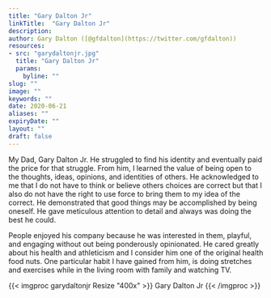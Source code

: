 ```yaml
---
title: "Gary Dalton Jr"
linkTitle:  "Gary Dalton Jr"
description: 
author: Gary Dalton ([@gfdalton](https://twitter.com/gfdalton))
resources:
- src: "garydaltonjr.jpg"
  title: "Gary Dalton Jr"
  params:
    byline: ""
slug: ""
image: ""
keywords: ""
date: 2020-06-21
aliases: ""
expiryDate: ""
layout: ""
draft: false
---
```


My Dad, Gary Dalton Jr. He struggled to find his identity and eventually paid the price for that struggle. From him, I learned the value of being open to the thoughts, ideas, opinions, and identities of others. He acknowledged to me that I do not have to think or believe others choices are correct but that I also do not have the right to use force to bring them to my idea of the correct. He demonstrated that good things may be accomplished by being oneself. He gave meticulous attention to detail and always was doing the best he could.

People enjoyed his company because he was interested in them, playful, and engaging without out being ponderously opinionated. He cared greatly about his health and athleticism and I consider him one of the original health food nuts. One particular habit I have gained from him, is doing stretches and exercises while in the living room with family and watching TV.

{{< imgproc garydaltonjr Resize "400x" >}}
Gary Dalton Jr
{{< /imgproc >}}



